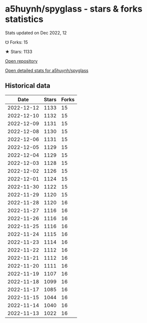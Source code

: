 # a5huynh/spyglass - stars & forks statistics

Stats updated on Dec 2022, 12

☋ Forks: 15

★ Stars: 1133

[Open repository](https://github.com/a5huynh/spyglass)

[Open detailed stats for a5huynh/spyglass](https://reviewgithub.com/rep/a5huynh/spyglass)

## Historical data
| Date | Stars | Forks |
|------|-------|-------|
| 2022-12-12 | 1133 | 15 | 
| 2022-12-10 | 1132 | 15 | 
| 2022-12-09 | 1131 | 15 | 
| 2022-12-08 | 1130 | 15 | 
| 2022-12-06 | 1131 | 15 | 
| 2022-12-05 | 1129 | 15 | 
| 2022-12-04 | 1129 | 15 | 
| 2022-12-03 | 1128 | 15 | 
| 2022-12-02 | 1126 | 15 | 
| 2022-12-01 | 1124 | 15 | 
| 2022-11-30 | 1122 | 15 | 
| 2022-11-29 | 1120 | 15 | 
| 2022-11-28 | 1120 | 16 | 
| 2022-11-27 | 1116 | 16 | 
| 2022-11-26 | 1116 | 16 | 
| 2022-11-25 | 1116 | 16 | 
| 2022-11-24 | 1115 | 16 | 
| 2022-11-23 | 1114 | 16 | 
| 2022-11-22 | 1112 | 16 | 
| 2022-11-21 | 1112 | 16 | 
| 2022-11-20 | 1111 | 16 | 
| 2022-11-19 | 1107 | 16 | 
| 2022-11-18 | 1099 | 16 | 
| 2022-11-17 | 1085 | 16 | 
| 2022-11-15 | 1044 | 16 | 
| 2022-11-14 | 1040 | 16 | 
| 2022-11-13 | 1022 | 16 | 

